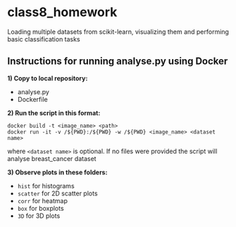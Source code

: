 # class8_homework
Loading multiple datasets from scikit-learn, visualizing them and performing basic classification tasks 

## Instructions for running analyse.py using Docker
**1) Copy to local repository:**
- analyse.py 
- Dockerfile

**2) Run the script in this format:**
```
docker build -t <image_name> <path>
docker run -it -v /${PWD}:/${PWD} -w /${PWD} <image_name> <dataset name>
```
where  `<dataset name>` is optional. 
If no files were provided the script will analyse breast_cancer dataset

**3) Observe plots in these folders:**
- `hist` for histograms
- `scatter` for 2D scatter plots
- `corr`  for heatmap
- `box` for boxplots
- `3D` for 3D plots

